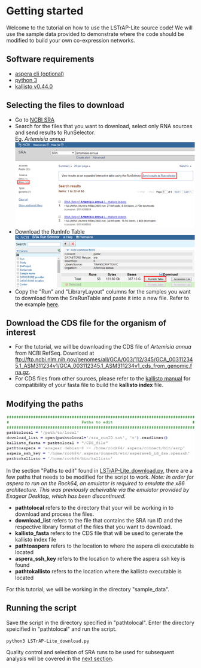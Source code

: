 # Getting started
Welcome to the tutorial on how to use the LSTrAP-Lite source code!
We will use the sample data provided to demonstrate where the code should be modified to build your own co-expression networks.

## Software requirements
  * [aspera cli (optional)](https://downloads.asperasoft.com/en/downloads/62)
  * [python 3](https://www.python.org/downloads/)
  * [kallisto v0.44.0](https://pachterlab.github.io/kallisto/download)
  

## Selecting the files to download
  * Go to [NCBI SRA](https://www.ncbi.nlm.nih.gov/sra)
  * Search for the files that you want to download, select only RNA sources and send results to RunSelector. <br> 
    Eg. <i>Artemisia annua</i><br>
    ![SRA search](images/search.png "NCBI SRA search")
  * Download the RunInfo Table
    ![RunInfo Table](images/SRAruntable.png "SRA RunInfo Table")
  * Copy the "Run" and "LibraryLayout" columns for the samples you want to download from the SraRunTable and paste it into a new file. Refer to the example [here](/sample_data/sra_runID.txt).

## Download the CDS file for the organism of interest
  * For the tutorial, we will be downloading the CDS file of <i>Artemisia annua</i> from NCBI RefSeq. Download at ftp://ftp.ncbi.nlm.nih.gov/genomes/all/GCA/003/112/345/GCA_003112345.1_ASM311234v1/GCA_003112345.1_ASM311234v1_cds_from_genomic.fna.gz.
  * For CDS files from other sources, please refer to the [kallisto manual](https://pachterlab.github.io/kallisto/manual) for compatibility of your fasta file to build the <b>kallisto index</b> file.

## Modifying the paths

![paths](images/paths.PNG "Paths to edit")

In the section "Paths to edit" found in [LSTrAP-Lite_download.py](../LSTrAP-Lite_download.py), there are a few paths that needs to be modified for the script to work. <i>Note: In order for aspera to run on the Rock64, an emulator is required to emulate the x86 architecture. This was previously acheivable via the emulator provided by Exagear Desktop, which has been discontinued.</i>
  * <b>pathtolocal</b> refers to the directory that your will be working in to download and process the files.
  * <b>download_list</b> refers to the file that contains the SRA run ID and the respective library format of the files that you want to download.
  * <b>kallisto_fasta</b> refers to the CDS file that will be used to generate the kallisto index file
  * <b>pathtoaspera</b> refers to the location to where the aspera cli executable is located
  * <b>aspera_ssh_key</b> refers to the location to where the aspera ssh key is found
  * <b>pathtokallisto</b> refers to the location where the kallisto executable is located
  
For this tutorial, we will be working in the directory "sample_data".

## Running the script
Save the script in the directory specified in "pathtolocal". Enter the directory speicified in "pathtolocal" and run the script.

<code>python3 LSTrAP-Lite_download.py</code>

Quality control and selection of SRA runs to be used for subsequent analysis will be covered in the [next section](02_qc.md).
